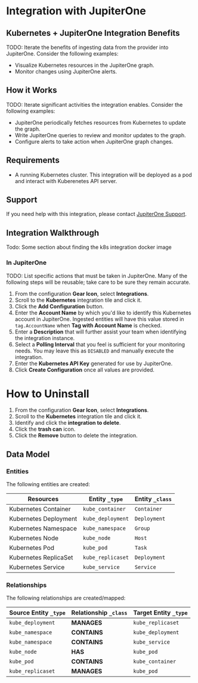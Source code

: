 # Integration with JupiterOne

## Kubernetes + JupiterOne Integration Benefits

TODO: Iterate the benefits of ingesting data from the provider into JupiterOne.
Consider the following examples:

- Visualize Kubernetes resources in the JupiterOne graph.
- Monitor changes using JupiterOne alerts.

## How it Works

TODO: Iterate significant activities the integration enables. Consider the
following examples:

- JupiterOne periodically fetches resources from Kubernetes to update the graph.
- Write JupiterOne queries to review and monitor updates to the graph.
- Configure alerts to take action when JupiterOne graph changes.

## Requirements

- A running Kubernetes cluster. This integration will be deployed as a pod and
  interact with Kuberenetes API server.

## Support

If you need help with this integration, please contact
[JupiterOne Support](https://support.jupiterone.io).

## Integration Walkthrough

Todo: Some section about finding the k8s integration docker image

### In JupiterOne

TODO: List specific actions that must be taken in JupiterOne. Many of the
following steps will be reusable; take care to be sure they remain accurate.

1. From the configuration **Gear Icon**, select **Integrations**.
2. Scroll to the **Kubernetes** integration tile and click it.
3. Click the **Add Configuration** button.
4. Enter the **Account Name** by which you'd like to identify this Kubernetes
   account in JupiterOne. Ingested entities will have this value stored in
   `tag.AccountName` when **Tag with Account Name** is checked.
5. Enter a **Description** that will further assist your team when identifying
   the integration instance.
6. Select a **Polling Interval** that you feel is sufficient for your monitoring
   needs. You may leave this as `DISABLED` and manually execute the integration.
7. Enter the **Kubernetes API Key** generated for use by JupiterOne.
8. Click **Create Configuration** once all values are provided.

# How to Uninstall

1. From the configuration **Gear Icon**, select **Integrations**.
2. Scroll to the **Kubernetes** integration tile and click it.
3. Identify and click the **integration to delete**.
4. Click the **trash can** icon.
5. Click the **Remove** button to delete the integration.

<!-- {J1_DOCUMENTATION_MARKER_START} -->
<!--
********************************************************************************
NOTE: ALL OF THE FOLLOWING DOCUMENTATION IS GENERATED USING THE
"j1-integration document" COMMAND. DO NOT EDIT BY HAND! PLEASE SEE THE DEVELOPER
DOCUMENTATION FOR USAGE INFORMATION:

https://github.com/JupiterOne/sdk/blob/master/docs/integrations/development.md
********************************************************************************
-->

## Data Model

### Entities

The following entities are created:

| Resources             | Entity `_type`    | Entity `_class` |
| --------------------- | ----------------- | --------------- |
| Kubernetes Container  | `kube_container`  | `Container`     |
| Kubernetes Deployment | `kube_deployment` | `Deployment`    |
| Kubernetes Namespace  | `kube_namespace`  | `Group`         |
| Kubernetes Node       | `kube_node`       | `Host`          |
| Kubernetes Pod        | `kube_pod`        | `Task`          |
| Kubernetes ReplicaSet | `kube_replicaset` | `Deployment`    |
| Kubernetes Service    | `kube_service`    | `Service`       |

### Relationships

The following relationships are created/mapped:

| Source Entity `_type` | Relationship `_class` | Target Entity `_type` |
| --------------------- | --------------------- | --------------------- |
| `kube_deployment`     | **MANAGES**           | `kube_replicaset`     |
| `kube_namespace`      | **CONTAINS**          | `kube_deployment`     |
| `kube_namespace`      | **CONTAINS**          | `kube_service`        |
| `kube_node`           | **HAS**               | `kube_pod`            |
| `kube_pod`            | **CONTAINS**          | `kube_container`      |
| `kube_replicaset`     | **MANAGES**           | `kube_pod`            |

<!--
********************************************************************************
END OF GENERATED DOCUMENTATION AFTER BELOW MARKER
********************************************************************************
-->
<!-- {J1_DOCUMENTATION_MARKER_END} -->
